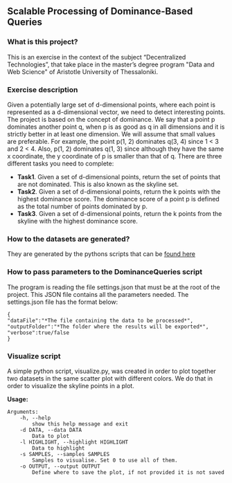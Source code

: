 
## Scalable Processing of Dominance-Based Queries

### What is this project?
This is an exercise in the context of the subject “Decentralized Technologies”, that take place in the master’s degree program "Data and Web Science" of Aristotle University of Thessaloniki.

### Exercise description
Given a potentially large set of d-dimensional points, where each point is represented as a d-dimensional vector, we need to detect interesting points. The project is based on the concept of dominance. We say that a point p dominates another point q, when p is as good as q in all dimensions and it is strictly better in at least one dimension. We will assume that small values are preferable. For example, the point p(1, 2) dominates q(3, 4) since 1 < 3 and 2 < 4. Also, p(1, 2) dominates q(1, 3) since although they have the same x coordinate, the y coordinate of p is smaller than that of q. There are three different tasks you need to complete:
* **Task1**. Given a set of d-dimensional points, return the set of points that are not dominated. This is also known as the skyline set.
* **Task2**. Given a set of d-dimensional points, return the k points with the highest dominance score. The dominance score of a point p is defined as the total number of points dominated by p.
* **Task3**. Given a set of d-dimensional points, return the k points from the skyline with the highest dominance score.

### How to the datasets are generated?
They are generated by the pythons scripts that can be [found here](https://github.com/MnAppsNet/generateDatasets)


### How to pass parameters to the DominanceQueries script

The program is reading the file settings.json that must be at the root of the project. This JSON file contains all the parameters needed. The settings.json file has the format below:

    {
    "dataFile":"*The file containing the data to be processed*",
    "outputFolder":"*The folder where the results will be exported*",
    "verbose":true/false
    }


### Visualize script

A simple python script, visualize.py, was created in order to plot together two datasets in the same scatter plot with different colors. We do that in order to visualize the skyline points in a plot.

**Usage:**
    
    Arguments:
	    -h, --help 
		    show this help message and exit
	    -d DATA, --data DATA 
            Data to plot
	    -l HIGHLIGHT, --highlight HIGHLIGHT
		    Data to highlight
	    -s SAMPLES, --samples SAMPLES
		    Samples to visualise. Set 0 to use all of them.
        -o OUTPUT, --output OUTPUT
            Define where to save the plot, if not provided it is not saved
